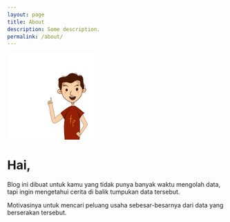 ```yaml
---
layout: page
title: About
description: Some description.
permalink: /about/
---
```


<img class="img-rounded" src="/assets/img/uploads/profile.jpeg" alt="Faris Priadi" width="200">

# Hai,

Blog ini dibuat untuk kamu yang tidak punya banyak waktu mengolah data, tapi ingin mengetahui cerita di balik tumpukan data tersebut. 

Motivasinya untuk mencari peluang usaha sebesar-besarnya dari data yang berserakan tersebut.





